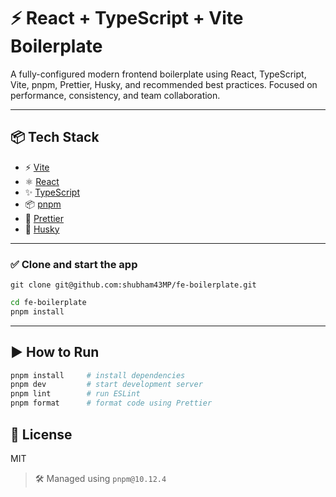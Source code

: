 # ⚡ React + TypeScript + Vite Boilerplate

A fully-configured modern frontend boilerplate using React, TypeScript, Vite, pnpm, Prettier, Husky, and recommended best practices. Focused on performance, consistency, and team collaboration.

---

## 📦 Tech Stack

- ⚡ [Vite](https://vitejs.dev/)
- ⚛️ [React](https://reactjs.org/)
- ✨ [TypeScript](https://www.typescriptlang.org/)
- 📦 [pnpm](https://pnpm.io/)
- 🎨 [Prettier](https://prettier.io/)
- 🐶 [Husky](https://typicode.github.io/husky/)

---

### ✅ Clone and start the app

```
git clone git@github.com:shubham43MP/fe-boilerplate.git
```

```bash
cd fe-boilerplate
pnpm install
```

---

## ▶️ How to Run

```bash
pnpm install     # install dependencies
pnpm dev         # start development server
pnpm lint        # run ESLint
pnpm format      # format code using Prettier
```

## 📄 License

MIT

> 🛠️ Managed using `pnpm@10.12.4`